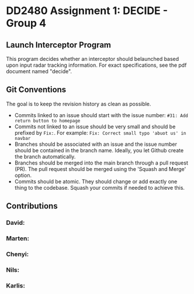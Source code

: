 # DD2480 Assignment 1: DECIDE - Group 4

## Launch Interceptor Program
This program decides whether an interceptor should belaunched based upon input radar tracking information. For exact specifications, see the pdf document named "decide".


## Git Conventions
The goal is to keep the revision history as clean as possible.

- Commits linked to an issue should start with the issue number: `#31: Add return button to homepage`
- Commits not linked to an issue should be very small and should be prefixed by `Fix:`. For example: `Fix: Correct small typo 'abuot us' in navbar`
- Branches should be associated with an issue and the issue number should be contained in the branch name. Ideally, you let Github create the branch automatically. 
- Branches should be merged into the main branch through a pull request (PR). The pull request should be merged using the 'Squash and Merge' option.
- Commits should be atomic. They should change or add exactly one thing to the codebase. Squash your commits if needed to achieve this. 

## Contributions

### David:
### Marten: 
### Chenyi: 
### Nils: 
### Karlis: 

